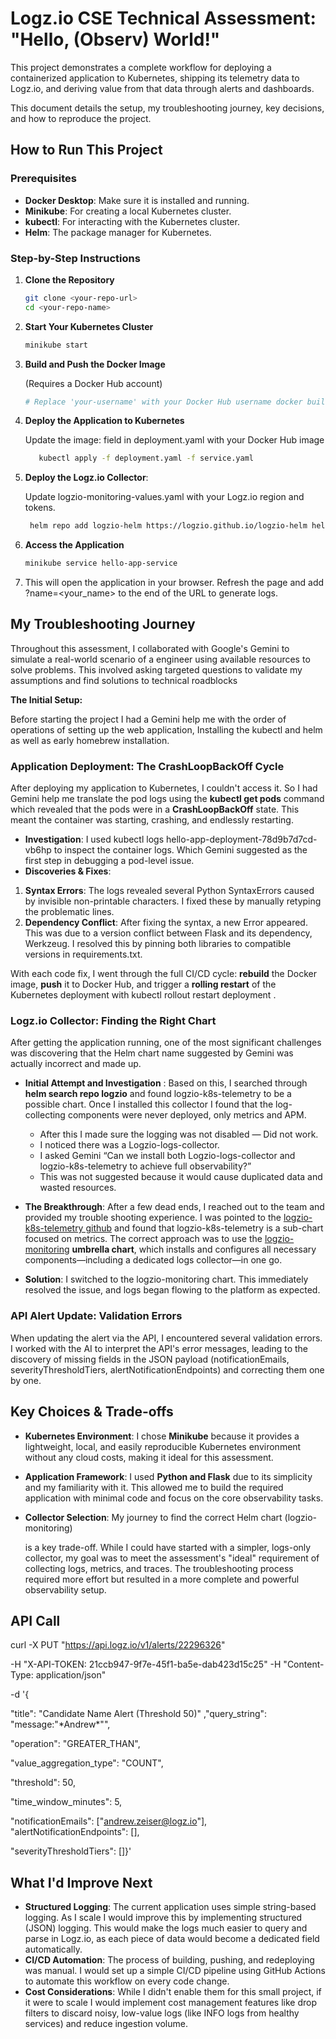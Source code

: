 # **Logz.io CSE Technical Assessment: "Hello, (Observ) World!"** 
This project demonstrates a complete workflow for deploying a containerized application to Kubernetes, shipping its telemetry data to Logz.io, and deriving value from that data through alerts and dashboards. 

This document details the setup, my troubleshooting journey, key decisions, and how to reproduce the project. 
## **How to Run This Project** 
### **Prerequisites** 
- **Docker Desktop**: Make sure it is installed and running. 
- **Minikube**: For creating a local Kubernetes cluster. 
- **kubectl**: For interacting with the Kubernetes cluster. 
- **Helm**: The package manager for Kubernetes. 
### **Step-by-Step Instructions** 
1. **Clone the Repository**  
   ```bash
   git clone <your-repo-url>
   cd <your-repo-name>

2.  **Start Your Kubernetes Cluster**
    ```bash
    minikube start

3.  **Build and Push the Docker Image**

    (Requires a Docker Hub account) 
    ```bash
    # Replace 'your-username' with your Docker Hub username docker build -t your-username/hello-observ-world . docker push your-username/hello-observ-world 

4.  **Deploy the Application to Kubernetes**

      Update the image: field in deployment.yaml with your Docker Hub image
    ```bash
       kubectl apply -f deployment.yaml -f service.yaml
    
5.  **Deploy the Logz.io Collector**:

    Update logzio-monitoring-values.yaml with your Logz.io region and tokens.
    ```bash
     helm repo add logzio-helm https://logzio.github.io/logzio-helm helm repo update helm install logzio-monitoring logzio-helm/logzio-monitoring -n monitoring --create-namespace -f logzio-monitoring-values.yaml
6.  **Access the Application**
      ```bash
     minikube service hello-app-service

7.  This will open the application in your browser. Refresh the page and add ?name=<your\_name> to the end of the URL to generate logs.

## **My Troubleshooting Journey**
Throughout this assessment, I collaborated with Google's Gemini to simulate a real-world scenario of a engineer using available resources to solve problems. This involved asking targeted questions to validate my assumptions and find solutions to technical roadblocks 

**The Initial Setup:** 

Before starting the project I had a Gemini help me with the order of operations of setting up the web application, Installing the kubectl and helm as well as early homebrew installation.  
### **Application Deployment: The CrashLoopBackOff Cycle** 
After deploying my application to Kubernetes, I couldn't access it. So I had Gemini help me translate the pod logs using the **kubectl get pods** command which revealed that the pods were in a **CrashLoopBackOff** state. This meant the container was starting, crashing, and endlessly restarting. 

- **Investigation**: I used kubectl logs hello-app-deployment-78d9b7d7cd-vb6hp to inspect the container logs. Which Gemini suggested as the first step in debugging a pod-level issue. 
- **Discoveries & Fixes**: 
1. **Syntax Errors**: The logs revealed several Python SyntaxErrors caused by invisible non-printable characters. I fixed these by manually retyping the problematic lines. 
1. **Dependency Conflict**: After fixing the syntax, a new Error appeared. This was due to a version conflict between Flask and its dependency, Werkzeug. I resolved this by pinning both libraries to compatible versions in requirements.txt. 

With each code fix, I went through the full CI/CD cycle: **rebuild** the Docker image, **push** it to Docker Hub, and trigger a **rolling restart** of the Kubernetes deployment with kubectl rollout restart deployment <deployment-name>.
### **Logz.io Collector: Finding the Right Chart** 
After getting the application running, one of the most significant challenges was discovering that the Helm chart name suggested by Gemini was actually incorrect and made up.  

- **Initial Attempt and Investigation** : Based on this, I searched through **helm search repo logzio** and found logzio-k8s-telemetry to be a possible chart. Once I installed this collector I found that the log-collecting components were never deployed, only metrics and APM. 

    - After this I made sure the logging was not disabled — Did not work.  
    - I noticed there was a Logzio-logs-collector.  
    - I asked Gemini “Can we install both Logzio-logs-collector and logzio-k8s-telemetry to achieve full observability?”  
    - This was not suggested because it would cause duplicated data and wasted resources.  
- **The Breakthrough**: After a few dead ends, I reached out to the team and provided my trouble shooting experience. I was pointed to the [logzio-k8s-telemetry github](https://github.com/logzio/logzio-helm/blob/master/charts/logzio-telemetry/README.md) and found that logzio-k8s-telemetry is a sub-chart focused on metrics. The correct approach was to use the [logzio-monitoring](https://github.com/logzio/logzio-helm/tree/master/charts/logzio-monitoring) **umbrella chart**, which installs and configures all necessary components—including a dedicated logs collector—in one go. 
- **Solution**: I switched to the logzio-monitoring chart. This immediately resolved the issue, and logs began flowing to the platform as expected. 
### **API Alert Update: Validation Errors** 
When updating the alert via the API, I encountered several validation errors. I worked with the AI to interpret the API's error messages, leading to the discovery of missing fields in the JSON payload (notificationEmails, severityThresholdTiers, alertNotificationEndpoints) and correcting them one by one.
## **Key Choices & Trade-offs** 
- **Kubernetes Environment**: I chose **Minikube** because it provides a lightweight, local, and easily reproducible Kubernetes environment without any cloud costs, making it ideal for this assessment. 
- **Application Framework**: I used **Python and Flask** due to its simplicity and my familiarity with it. This allowed me to build the required application with minimal code and focus on the core observability tasks. 
- **Collector Selection**: My journey to find the correct Helm chart (logzio-monitoring) 

  is a key trade-off. While I could have started with a simpler, logs-only collector, my goal was to meet the assessment's "ideal" requirement of collecting logs, metrics, and traces. The troubleshooting process required more effort but resulted in a more complete and powerful observability setup.
## **API Call** 
curl -X PUT "https://api.logz.io/v1/alerts/22296326"  

-H "X-API-TOKEN: 21ccb947-9f7e-45f1-ba5e-dab423d15c25"  -H "Content-Type: application/json"  

-d '{ 

"title": "Candidate Name Alert (Threshold 50)" ,"query\_string": "message:\"\*Andrew\*\"", 

"operation": "GREATER\_THAN", 

"value\_aggregation\_type": "COUNT", 

"threshold": 50, 

"time\_window\_minutes": 5, 

"notificationEmails": ["<andrew.zeiser@logz.io>"], "alertNotificationEndpoints": [], 

"severityThresholdTiers": []}'
## **What I'd Improve Next** 
- **Structured Logging**: The current application uses simple string-based logging. As I scale I would improve this by implementing structured (JSON) logging. This would make the logs much easier to query and parse in Logz.io, as each piece of data would become a dedicated field automatically. 
- **CI/CD Automation**: The process of building, pushing, and redeploying was manual. I would set up a simple CI/CD pipeline using GitHub Actions to automate this workflow on every code change. 
- **Cost Considerations**: While I didn't enable them for this small project, if it were to scale I would implement cost management features like drop filters to discard noisy, low-value logs (like INFO logs from healthy services) and reduce ingestion volume. 

[ref1]: Aspose.Words.2539693c-e02a-4887-8677-9db7497f98e6.001.png
